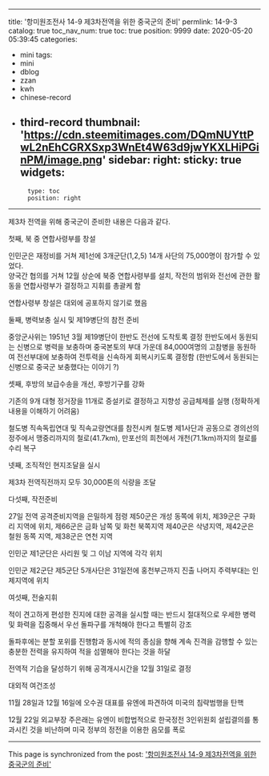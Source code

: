 
---
title: '항미원조전사 14-9 제3차전역을 위한 중국군의 준비'
permlink: 14-9-3
catalog: true
toc_nav_num: true
toc: true
position: 9999
date: 2020-05-20 05:39:45
categories:
- mini
tags:
- mini
- dblog
- zzan
- kwh
- chinese-record
- third-record
thumbnail: 'https://cdn.steemitimages.com/DQmNUYttPwL2nEhCGRXSxp3WnEt4W63d9jwYKXLHiPGinPM/image.png'
sidebar:
    right:
        sticky: true
widgets:
    -
        type: toc
        position: right
---


제3차 전역을 위해 중국군이 준비한 내용은 다음과 같다. 

첫째, 북 중 연합사령부를 창설

인민군은 재정비를 거쳐 제1선에 3개군단(1,2,5) 14개 사단의 75,000명이 참가할 수 있었다.  
양국간 협의를 거쳐 12월 상순에 북중 연합사령부를 설치, 
작전의 범위와 전선에 관한 활동을 연합사령부가 결정하고 지휘를 총괄케 함

연합사령부 창설은 대외에 공포하지 않기로 했음

둘째, 병력보충 실시 및 제19병단의 참전 준비

중앙군사위는 1951년 3월 제19병단이 한반도 전선에 도착토록 결정
한반도에서 동원되는 신병으로 병력을 보충하며 중국본토의 부대 가운데 84,000여명의 고참병을 동원하여 전선부대에 보충하여 전투력을 신속하게 회복시키도록 결정함
(한반도에서 동원되는 신병으로 중국군 보충했다는 이야기 ?)

셋째, 후방의 보급수송을 개선, 후방기구를 강화

기존의 9개 대형 정거장을 11개로 증설키로 결정하고 지향성 공급체제를 실행
(정확하게 내용을 이해하기 어려움)

철도병 직속독립연대 및 직속교량연대를 참전시켜 철도병 제1사단과 공동으로 경의선의 정주에서 맹중리까지의 철로(41.7km), 만포선의 희천에서 개천(71.1km)까지의 철로를 수리 복구


넷째, 조직적인 현지조달을 실시

제3차 전역직전까지 모두 30,000톤의 식량을 조달

다섯째, 작전준비

27일 전역 공격준비지역을 은밀하게 점령
제50군은 개성 동쪽에 위치, 제39군은 구화리 지역에 위치, 제66군은 금화 남쪽 및 화천 북쪽지역
제40군은 삭녕지역, 제42군은 철원 동쪽 지역, 제38군은 연천 지역

인민군 제1군단은 사리원 및 그 이남 지역에 각각 위치

인민군 제2군단 제5군단 5개사단은 31일전에 홍천부근까지 진출
나머지 주력부대는 인제지역에 위치

여섯째, 전술지휘

적이 견고하게 편성한 진지에 대한 공격을 실시할 때는 반드시 절대적으로 우세한 병력 및 화력을 집중해서 우선 돌파구를 개척해야 한다고 특별히 강조

돌파후에는 분할 포위를 진행함과 동시에 적의 종심을 향해 계속 진격을 감행할 수 있는 충분한 전력을 유지하여 적을 섬멸해야 한다는 것을 하달

전역적 기습을 달성하기 위해 공격개시시간을 12월 31일로 결정

대외적 여건조성

11월 28일과 12월 16일에 오수권 대표를 유엔에 파견하여 미국의 침략범행을 탄핵

12월 22일 외교부장 주은래는 유엔이 비합법적으로 한국정전 3인위원회 설립결의를 통과시킨 것을 비난하며 미국 정부의 정전을 이용한 음모를 폭로

- - -

This page is synchronized from the post: ['항미원조전사 14-9 제3차전역을 위한 중국군의 준비'](https://steemit.com/@wisdomandjustice/14-9-3)
